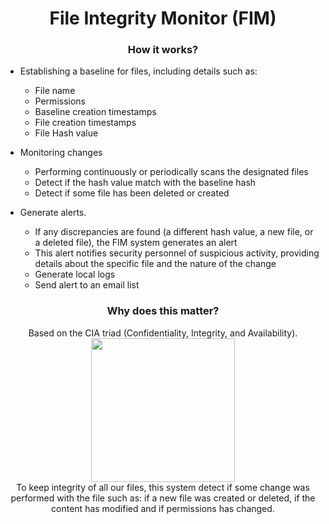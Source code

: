 <div align="center">
    <h1>File Integrity Monitor (FIM)</h1>
</div>

<div align="center">
    <h3>How it works?</h3>
</div>

- Establishing a baseline for files, including details such as:
    - File name
    - Permissions
    - Baseline creation timestamps
    - File creation timestamps
    - File Hash value

- Monitoring changes
    - Performing continuously or periodically scans the designated files
    - Detect if the hash value match with the baseline hash
    - Detect if some file has been deleted or created

- Generate alerts.
    - If any discrepancies are found (a different hash value, a new file, or a deleted file), the FIM system generates an alert
    - This alert notifies security personnel of suspicious activity, providing details about the specific file and the nature of the change
    - Generate local logs
    - Send alert to an email list

<div align="center">
    <h3>Why does this matter?</h3>
    Based on the CIA triad (Confidentiality, Integrity, and Availability).<br>
    <img src="https://www.cobalt.io/hs-fs/hubfs/CIA%20Triad%20Graphic-png.png?width=367&height=350&name=CIA%20Triad%20Graphic-png.png" width="230px"><br>
    To keep integrity of all our files, this system detect if some change was performed with the file such as: if a new file was created or deleted, if the content has modified and if permissions has changed.
</div>


